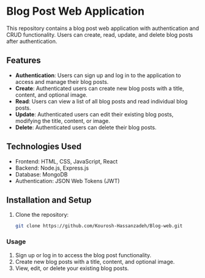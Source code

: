 # Blog Post Web Application

This repository contains a blog post web application with authentication and CRUD functionality. Users can create, read, update, and delete blog posts after authentication.

## Features

- **Authentication**: Users can sign up and log in to the application to access and manage their blog posts.
- **Create**: Authenticated users can create new blog posts with a title, content, and optional image.
- **Read**: Users can view a list of all blog posts and read individual blog posts.
- **Update**: Authenticated users can edit their existing blog posts, modifying the title, content, or image.
- **Delete**: Authenticated users can delete their blog posts.
  
## Technologies Used

- Frontend: HTML, CSS, JavaScript, React
- Backend: Node.js, Express.js
- Database: MongoDB
- Authentication: JSON Web Tokens (JWT)

## Installation and Setup

1. Clone the repository:
   ```bash
   git clone https://github.com/Kourosh-Hassanzadeh/Blog-web.git

### Usage
1. Sign up or log in to access the blog post functionality.
2. Create new blog posts with a title, content, and optional image.
3. View, edit, or delete your existing blog posts.
